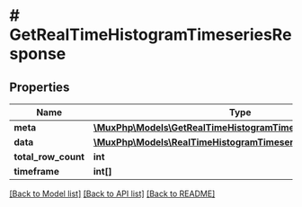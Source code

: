 # # GetRealTimeHistogramTimeseriesResponse

## Properties

Name | Type | Description | Notes
------------ | ------------- | ------------- | -------------
**meta** | [**\MuxPhp\Models\GetRealTimeHistogramTimeseriesResponseMeta**](GetRealTimeHistogramTimeseriesResponseMeta.md) |  | [optional] 
**data** | [**\MuxPhp\Models\RealTimeHistogramTimeseriesDatapoint[]**](RealTimeHistogramTimeseriesDatapoint.md) |  | [optional] 
**total_row_count** | **int** |  | [optional] 
**timeframe** | **int[]** |  | [optional] 

[[Back to Model list]](../../README.md#documentation-for-models) [[Back to API list]](../../README.md#documentation-for-api-endpoints) [[Back to README]](../../README.md)


